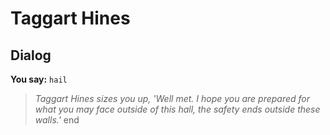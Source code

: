 # Taggart Hines


## Dialog

**You say:** `hail`



>*Taggart Hines sizes you up, 'Well met. I hope you are prepared for what you may face outside of this hall, the safety ends outside these walls.'*
end

